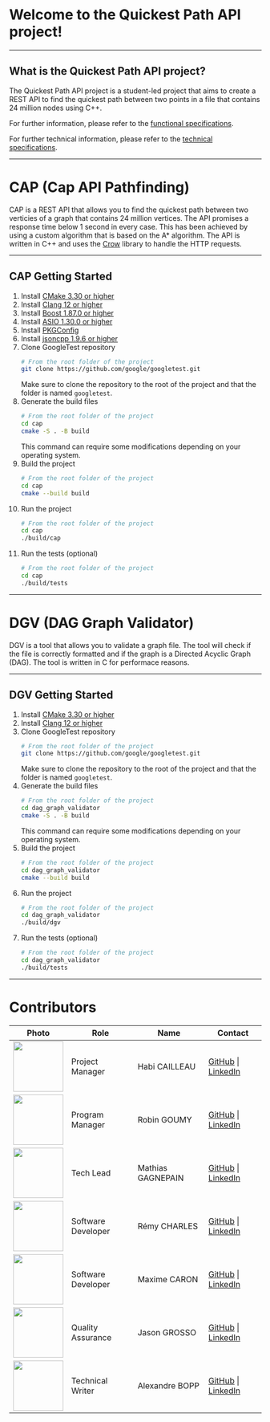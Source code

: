# Welcome to the Quickest Path API project!

---

## What is the Quickest Path API project?

The Quickest Path API project is a student-led project that aims to create a REST API to find the quickest path between two points in a file that contains 24 million nodes using C++.

For further information, please refer to the [functional specifications](https://github.com/algosup/2024-2025-project-3-quickest-path-team-5/blob/main/documents/functional_specifications/FunctionalSpecifications.md).

For further technical information, please refer to the [technical specifications](https://github.com/algosup/2024-2025-project-3-quickest-path-team-5/blob/main/documents/technical_specifications/TechnicalSpecifications.md).

---

# CAP (Cap API Pathfinding)

CAP is a REST API that allows you to find the quickest path between two verticies of a graph that contains 24 million vertices. The API promises a response time below 1 second in every case. This has been achieved by using a custom algorithm that is based on the A* algorithm. The API is written in C++ and uses the [Crow](https://crowcpp.org/master/) library to handle the HTTP requests.

---

## CAP Getting Started

1. Install [CMake 3.30 or higher](https://cmake.org/download/)
2. Install [Clang 12 or higher](https://releases.llvm.org/download.html)
3. Install [Boost 1.87.0 or higher](https://www.boost.org/users/history/version_1_87_0.html)
4. Install [ASIO 1.30.0 or higher](https://think-async.com/Asio/)
5. Install [PKGConfig](https://www.freedesktop.org/wiki/Software/pkg-config/)
6. Install [jsoncpp 1.9.6 or higher](https://github.com/open-source-parsers/jsoncpp)
7. Clone GoogleTest repository
    ```bash
    # From the root folder of the project
    git clone https://github.com/google/googletest.git
    ```
    Make sure to clone the repository to the root of the project and that the folder is named `googletest`.
8. Generate the build files
    ```bash
    # From the root folder of the project
    cd cap
    cmake -S . -B build
    ```
    This command can require some modifications depending on your operating system.
9. Build the project
    ```bash
    # From the root folder of the project
    cd cap
    cmake --build build
    ```
10. Run the project
    ```bash
    # From the root folder of the project
    cd cap
    ./build/cap
    ```
11. Run the tests (optional)
    ```bash
    # From the root folder of the project
    cd cap
    ./build/tests
    ```

---

# DGV (DAG Graph Validator)

DGV is a tool that allows you to validate a graph file. The tool will check if the file is correctly formatted and if the graph is a Directed Acyclic Graph (DAG). The tool is written in C for performace reasons.

---

## DGV Getting Started

1. Install [CMake 3.30 or higher](https://cmake.org/download/)
2. Install [Clang 12 or higher](https://releases.llvm.org/download.html)
3. Clone GoogleTest repository
    ```bash
    # From the root folder of the project
    git clone https://github.com/google/googletest.git
    ```
    Make sure to clone the repository to the root of the project and that the folder is named `googletest`.
4. Generate the build files
    ```bash
    # From the root folder of the project
    cd dag_graph_validator
    cmake -S . -B build
    ```
    This command can require some modifications depending on your operating system.
5. Build the project
    ```bash
    # From the root folder of the project
    cd dag_graph_validator
    cmake --build build
    ```
6. Run the project
    ```bash
    # From the root folder of the project
    cd dag_graph_validator
    ./build/dgv
    ```
7. Run the tests (optional)
    ```bash
    # From the root folder of the project
    cd dag_graph_validator
    ./build/tests
    ```

---

# Contributors

| Photo | Role | Name | Contact |
|---|---|---|---|
| <img src="https://avatars.githubusercontent.com/u/145991425?v=4" width="100" height="100"> | Project Manager | Habi CAILLEAU| [GitHub](https://github.com/habicll) \| [LinkedIn](https://www.linkedin.com/in/habi-cailleau-3b72b5293/) | 
| <img src="https://avatars.githubusercontent.com/u/182214449?v=4" width="100" height="100"> | Program Manager | Robin GOUMY |[GitHub](https://github.com/RobinGOUMY) \| [LinkedIn](https://www.linkedin.com/in/robin-goumy-66452832a/) |
| <img src="https://avatars.githubusercontent.com/u/145995367?v=4" width="100" height="100"> |  Tech Lead | Mathias GAGNEPAIN |[GitHub](https://github.com/MistzSoftware) \| [LinkedIn](https://www.linkedin.com/in/mathias-gagnepain-426a131b0/) |
| <img src="https://avatars.githubusercontent.com/u/100137905?v=4" width="100" height="100">| Software Developer | Rémy CHARLES |[GitHub](https://github.com/RemyCHARLES) \| [LinkedIn](https://www.linkedin.com/in/r%C3%A9my-charles-2a8960232/) |
| <img src="https://avatars.githubusercontent.com/u/145995231?v=4" width="100" height="100">| Software Developer | Maxime CARON |[GitHub](https://github.com/MaximeAlgosup) \| [LinkedIn](https://www.linkedin.com/in/maxime-caron-dev/) |
| <img src="https://avatars.githubusercontent.com/u/114397870?v=4" width="100" height="100"> | Quality Assurance | Jason GROSSO |[GitHub](https://github.com/JasonGROSSO) \| [LinkedIn](https://www.linkedin.com/in/jason-grosso-847b39251/) |
| <img src="https://avatars.githubusercontent.com/u/123485791?v=4" width="100" height="100"> | Technical Writer | Alexandre BOPP |[GitHub](https://github.com/Boppalex) \| [LinkedIn](https://www.linkedin.com/in/alexandre-bopp-682a97250/) |
